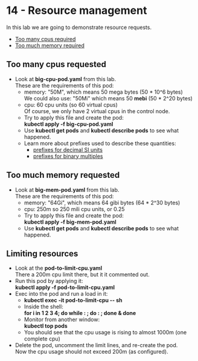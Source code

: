 # 14 - Resource management

In this lab we are going to demonstrate resource requests.

- [Too many cpus required](#Too-many-cpus-required)
- [Too much memory required](#Too-much-memory-required)

## Too many cpus requested

- Look at **big-cpu-pod.yaml** from this lab.  
These are the requirements of this pod:
  - memory: "50M", which means 50 mega bytes (50 * 10^6 bytes)  
  We could also use: "50Mi" which means 50 **mebi** (50 * 2^20 bytes)
  - cpu: 60 cpu units (so 60 virtual cpus)  
  Of course, we only have 2 virtual cpus in the control node.
  - Try to apply this file and create the pod:  
  **kubectl apply -f big-cpu-pod.yaml**
  - Use **kubectl get pods** and **kubectl describe pods** to see what happened.
  - Learn more about prefixes used to describe these quantities:
    - [prefixes for decimal SI units](https://physics.nist.gov/cuu/Units/prefixes.html)
    - [prefixes for binary multiples](https://physics.nist.gov/cuu/Units/binary.html)
  
## Too much memory requested

- Look at **big-mem-pod.yaml** from this lab.  
These are the requirements of this pod:
  - memory: "64Gi", which means 64 gibi bytes (64 * 2^30 bytes)  
  - cpu: 250m so 250 mili cpu units, or 0.25
  - Try to apply this file and create the pod:  
  **kubectl apply -f big-mem-pod.yaml**
  - Use **kubectl get pods** and **kubectl describe pods** to see what happened.

## Limiting resources

- Look at the **pod-to-limit-cpu.yaml**  
There a 200m cpu limit there, but it it commented out.
- Run this pod by applying it:  
**kubectl apply -f pod-to-limit-cpu.yaml**
- Exec into the pod and run a load in it:
  - **kubectl exec -it pod-to-limit-cpu -- sh**
  - Inside the shell:  
  **for i in 1 2 3 4; do while : ; do : ; done & done**
  - Monitor from another window:  
**kubectl top pods**
  - You should see that the cpu usage is rising to almost 1000m (one complete cpu)
- Delete the pod, uncomment the limit lines, and re-create the pod.  
Now the cpu usage should not exceed 200m (as configured).